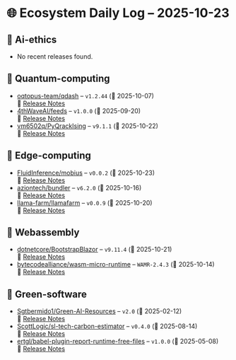 # 🌐 Ecosystem Daily Log – 2025-10-23

## 🔹 Ai-ethics
- No recent releases found.

## 🔹 Quantum-computing
- [oqtopus-team/qdash](https://github.com/oqtopus-team/qdash/releases/tag/v1.2.44) – `v1.2.44` (📅 2025-10-07)  
  🔗 [Release Notes](https://github.com/oqtopus-team/qdash/releases/tag/v1.2.44)
- [4thWaveAI/feeds](https://github.com/4thWaveAI/feeds/releases/tag/v1.0.0) – `v1.0.0` (📅 2025-09-20)  
  🔗 [Release Notes](https://github.com/4thWaveAI/feeds/releases/tag/v1.0.0)
- [vm6502q/PyQrackIsing](https://github.com/vm6502q/PyQrackIsing/releases/tag/v9.1.1) – `v9.1.1` (📅 2025-10-22)  
  🔗 [Release Notes](https://github.com/vm6502q/PyQrackIsing/releases/tag/v9.1.1)

## 🔹 Edge-computing
- [FluidInference/mobius](https://github.com/FluidInference/mobius/releases/tag/v0.0.2) – `v0.0.2` (📅 2025-10-23)  
  🔗 [Release Notes](https://github.com/FluidInference/mobius/releases/tag/v0.0.2)
- [aziontech/bundler](https://github.com/aziontech/bundler/releases/tag/v6.2.0) – `v6.2.0` (📅 2025-10-16)  
  🔗 [Release Notes](https://github.com/aziontech/bundler/releases/tag/v6.2.0)
- [llama-farm/llamafarm](https://github.com/llama-farm/llamafarm/releases/tag/v0.0.9) – `v0.0.9` (📅 2025-10-20)  
  🔗 [Release Notes](https://github.com/llama-farm/llamafarm/releases/tag/v0.0.9)

## 🔹 Webassembly
- [dotnetcore/BootstrapBlazor](https://github.com/dotnetcore/BootstrapBlazor/releases/tag/v9.11.4) – `v9.11.4` (📅 2025-10-21)  
  🔗 [Release Notes](https://github.com/dotnetcore/BootstrapBlazor/releases/tag/v9.11.4)
- [bytecodealliance/wasm-micro-runtime](https://github.com/bytecodealliance/wasm-micro-runtime/releases/tag/WAMR-2.4.3) – `WAMR-2.4.3` (📅 2025-10-14)  
  🔗 [Release Notes](https://github.com/bytecodealliance/wasm-micro-runtime/releases/tag/WAMR-2.4.3)

## 🔹 Green-software
- [Sgtbermido1/Green-AI-Resources](https://github.com/Sgtbermido1/Green-AI-Resources/releases/tag/v2.0) – `v2.0` (📅 2025-02-12)  
  🔗 [Release Notes](https://github.com/Sgtbermido1/Green-AI-Resources/releases/tag/v2.0)
- [ScottLogic/sl-tech-carbon-estimator](https://github.com/ScottLogic/sl-tech-carbon-estimator/releases/tag/v0.4.0) – `v0.4.0` (📅 2025-08-14)  
  🔗 [Release Notes](https://github.com/ScottLogic/sl-tech-carbon-estimator/releases/tag/v0.4.0)
- [ertgl/babel-plugin-report-runtime-free-files](https://github.com/ertgl/babel-plugin-report-runtime-free-files/releases/tag/v1.0.0) – `v1.0.0` (📅 2025-05-08)  
  🔗 [Release Notes](https://github.com/ertgl/babel-plugin-report-runtime-free-files/releases/tag/v1.0.0)